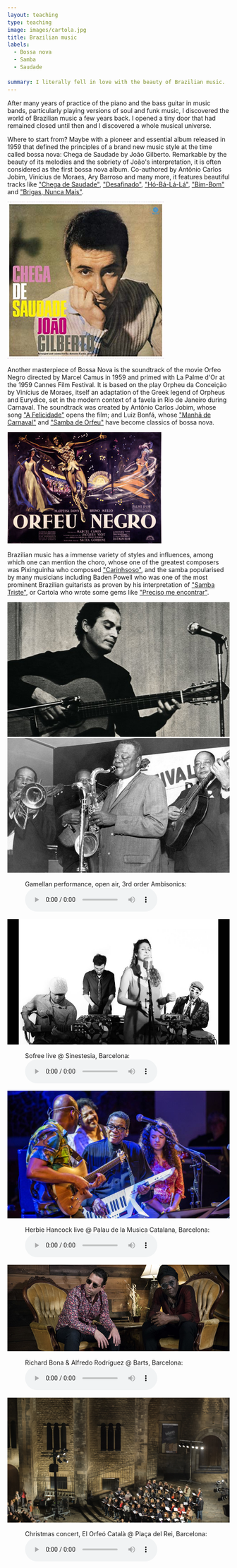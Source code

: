 ```yaml
---
layout: teaching
type: teaching
image: images/cartola.jpg
title: Brazilian music
labels:
  - Bossa nova
  - Samba
  - Saudade

summary: I literally fell in love with the beauty of Brazilian music.
---
```


After many years of practice of the piano and the bass guitar in music bands, particularly playing versions of soul and funk music, I discovered the world of Brazilian music a few years back. I opened a tiny door that had remained closed until then and I discovered a whole musical universe.<br />

Where to start from? Maybe with a pioneer and essential album released in 1959 that defined the principles of a brand new music style at the time called bossa nova: Chega de Saudade by João Gilberto. Remarkable by the beauty of its melodies and the sobriety of João's interpretation, it is often considered as the first bossa nova album. Co-authored by Antônio Carlos Jobim, Vinícius de Moraes, Ary Barroso and many more, it features beautiful tracks like ["Chega de Saudade"](https://www.youtube.com/watch?v=yUuJrpP0Mak), ["Desafinado"](https://www.youtube.com/watch?v=g6w3a2v_50U), ["Hó-Bá-Lá-Lá"](https://www.youtube.com/watch?v=eKy6NJO8GPQ), ["Bim-Bom"](https://www.youtube.com/watch?v=4JVi6iAQpJg) and ["Brigas, Nunca Mais"](https://www.youtube.com/watch?v=MDs0rh3UTgc).

<img class="ui image" src="/images/joao.jpg">

Another masterpiece of Bossa Nova is the soundtrack of the movie Orfeo Negro directed by Marcel Camus in 1959 and primed with La Palme d'Or at the 1959 Cannes Film Festival. It is based on the play Orpheu da Conceição by Vinícius de Moraes, itself an adaptation of the Greek legend of Orpheus and Eurydice, set in the modern context of a favela in Rio de Janeiro during Carnaval. The soundtrack was created by Antônio Carlos Jobim, whose song ["A Felicidade"](https://www.youtube.com/watch?v=izlxyBOpuO4) opens the film; and Luiz Bonfá, whose ["Manhã de Carnaval"](https://www.youtube.com/watch?v=nVkDfnGobmI) and ["Samba de Orfeu"](https://www.youtube.com/watch?v=mnInVmowNu8) have become classics of bossa nova.

<img class="ui image" src="/images/orfeu_negro.jpg">

Brazilian music has a immense variety of styles and influences, among which one can mention the choro, whose one of the greatest composers was Pixinguinha who composed ["Carinhsoso"](https://www.youtube.com/watch?v=8IhqXDQkWpQ), and the samba popularised by many musicians including Baden Powell who was one of the most prominent Brazilian guitarists as proven by his interpretation of ["Samba Triste"](https://www.youtube.com/watch?v=TSUNbvb-DWg), or Cartola who wrote some gems like ["Preciso me encontrar"](https://www.youtube.com/watch?v=fUjOfsoBhMY).

<div class="ui medium images">
<img class="ui image" src="/images/baden.jpg">
<img class="ui image" src="/images/pixinguinha.jpg">
</div>

<figure>
  <figcaption>Gamellan performance, open air, 3rd order Ambisonics:</figcaption>
  <audio controls src="/sounds/gamellan.mp3">
    Your browser does not support the <code>audio</code> element.
  </audio>
</figure>

<img class="ui image" src="../images/sofree.jpg">

<figure>
  <figcaption>Sofree live @ Sinestesia, Barcelona:</figcaption>
  <audio controls src="/sounds/sofree.mp3">
    Your browser does not support the <code>audio</code> element.
  </audio>
</figure>

<img class="ui image" src="../images/hancock.jpg">

<figure>
  <figcaption>Herbie Hancock live @ Palau de la Musica Catalana, Barcelona:</figcaption>
  <audio controls src="/sounds/herbie.mp3">
    Your browser does not support the <code>audio</code> element.
  </audio>
</figure>

<img class="ui image" src="../images/bona.jpg">

<figure>
  <figcaption>Richard Bona & Alfredo Rodríguez @ Barts, Barcelona:</figcaption>
  <audio controls src="/sounds/sofree.mp3">
    Your browser does not support the <code>audio</code> element.
  </audio>
</figure>

<img class="ui image" src="../images/orpheu.png">

<figure>
  <figcaption>Christmas concert, El Orfeó Català @ Plaça del Rei, Barcelona:</figcaption>
  <audio controls src="/sounds/orfeo.mp3">
    Your browser does not support the <code>audio</code> element.
  </audio>
</figure>
